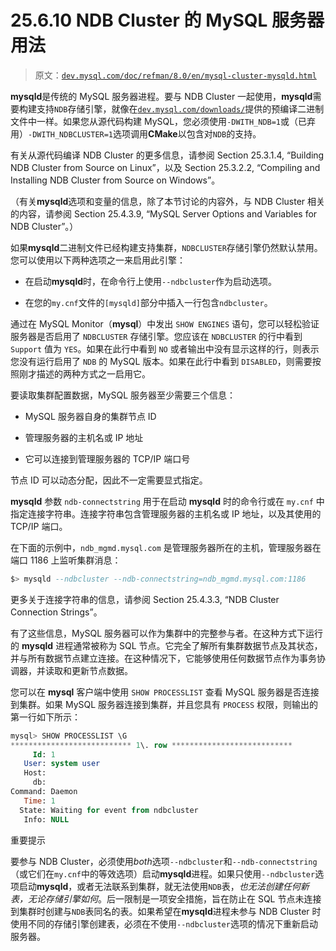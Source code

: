 # 25.6.10 NDB Cluster 的 MySQL 服务器用法

> 原文：[`dev.mysql.com/doc/refman/8.0/en/mysql-cluster-mysqld.html`](https://dev.mysql.com/doc/refman/8.0/en/mysql-cluster-mysqld.html)

**mysqld**是传统的 MySQL 服务器进程。要与 NDB Cluster 一起使用，**mysqld**需要构建支持`NDB`存储引擎，就像在[`dev.mysql.com/downloads/`](https://dev.mysql.com/downloads/)提供的预编译二进制文件中一样。如果您从源代码构建 MySQL，您必须使用`-DWITH_NDB=1`或（已弃用）`-DWITH_NDBCLUSTER=1`选项调用**CMake**以包含对`NDB`的支持。

有关从源代码编译 NDB Cluster 的更多信息，请参阅 Section 25.3.1.4, “Building NDB Cluster from Source on Linux”，以及 Section 25.3.2.2, “Compiling and Installing NDB Cluster from Source on Windows”。

（有关**mysqld**选项和变量的信息，除了本节讨论的内容外，与 NDB Cluster 相关的内容，请参阅 Section 25.4.3.9, “MySQL Server Options and Variables for NDB Cluster”。）

如果**mysqld**二进制文件已经构建支持集群，`NDBCLUSTER`存储引擎仍然默认禁用。您可以使用以下两种选项之一来启用此引擎：

+   在启动**mysqld**时，在命令行上使用`--ndbcluster`作为启动选项。

+   在您的`my.cnf`文件的`[mysqld]`部分中插入一行包含`ndbcluster`。

通过在 MySQL Monitor（**mysql**）中发出 `SHOW ENGINES` 语句，您可以轻松验证服务器是否启用了 `NDBCLUSTER` 存储引擎。您应该在 `NDBCLUSTER` 的行中看到 `Support` 值为 `YES`。如果在此行中看到 `NO` 或者输出中没有显示这样的行，则表示您没有运行启用了 `NDB` 的 MySQL 版本。如果在此行中看到 `DISABLED`，则需要按照刚才描述的两种方式之一启用它。

要读取集群配置数据，MySQL 服务器至少需要三个信息：

+   MySQL 服务器自身的集群节点 ID

+   管理服务器的主机名或 IP 地址

+   它可以连接到管理服务器的 TCP/IP 端口号

节点 ID 可以动态分配，因此不一定需要显式指定。

**mysqld** 参数 `ndb-connectstring` 用于在启动 **mysqld** 时的命令行或在 `my.cnf` 中指定连接字符串。连接字符串包含管理服务器的主机名或 IP 地址，以及其使用的 TCP/IP 端口。

在下面的示例中，`ndb_mgmd.mysql.com` 是管理服务器所在的主机，管理服务器在端口 1186 上监听集群消息：

```sql
$> mysqld --ndbcluster --ndb-connectstring=ndb_mgmd.mysql.com:1186
```

更多关于连接字符串的信息，请参阅 Section 25.4.3.3, “NDB Cluster Connection Strings”。

有了这些信息，MySQL 服务器可以作为集群中的完整参与者。在这种方式下运行的 **mysqld** 进程通常被称为 SQL 节点。它完全了解所有集群数据节点及其状态，并与所有数据节点建立连接。在这种情况下，它能够使用任何数据节点作为事务协调器，并读取和更新节点数据。

您可以在 **mysql** 客户端中使用 `SHOW PROCESSLIST` 查看 MySQL 服务器是否连接到集群。如果 MySQL 服务器连接到集群，并且您具有 `PROCESS` 权限，则输出的第一行如下所示：

```sql
mysql> SHOW PROCESSLIST \G
*************************** 1\. row ***************************
     Id: 1
   User: system user
   Host:
     db:
Command: Daemon
   Time: 1
  State: Waiting for event from ndbcluster
   Info: NULL
```

重要提示

要参与 NDB Cluster，必须使用*both*选项`--ndbcluster`和`--ndb-connectstring`（或它们在`my.cnf`中的等效选项）启动**mysqld**进程。如果只使用`--ndbcluster`选项启动**mysqld**，或者无法联系到集群，就无法使用`NDB`表，*也无法创建任何新表，无论存储引擎如何*。后一限制是一项安全措施，旨在防止在 SQL 节点未连接到集群时创建与`NDB`表同名的表。如果希望在**mysqld**进程未参与 NDB Cluster 时使用不同的存储引擎创建表，必须在不使用`--ndbcluster`选项的情况下重新启动服务器。
